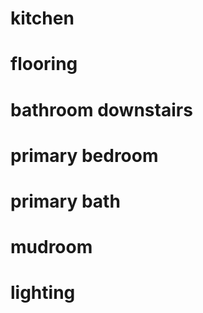 <h1>kitchen</h1>
<h1>flooring</h1>
<h1>bathroom downstairs</h1>
<h1>primary bedroom</h1>
<h1>primary bath</h1>
<h1>mudroom</h1>
<h1>lighting</h1>

